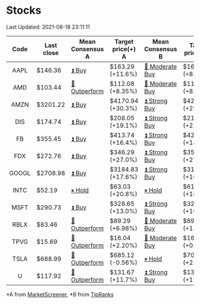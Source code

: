 # Stocks
Last Updated: 2021-08-18 23:11:11

|Code|Last close|Mean Consensus A|Target price(+) A|Mean Consensus B|Target price(+) B|
|:--:|-|-|-|-|-|
|AAPL|$146.36|[⏫ Buy](https://m.marketscreener.com/quote/stock/-4849/)|$163.29 (+11.6%)|[🔼 Moderate Buy](https://www.tipranks.com/stocks/aapl/forecast)|$162.12 (+8.13%)|
|AMD|$103.44|[🔼 Outperform](https://m.marketscreener.com/quote/stock/-19475876/)|$112.08 (+8.35%)|[🔼 Moderate Buy](https://www.tipranks.com/stocks/amd/forecast)|$111.73 (+8.01%)|
|AMZN|$3201.22|[⏫ Buy](https://m.marketscreener.com/quote/stock/-12864605/)|$4170.94 (+30.3%)|[⏫ Strong Buy](https://www.tipranks.com/stocks/amzn/forecast)|$4214.13 (+29.99%)|
|DIS|$174.74|[⏫ Buy](https://m.marketscreener.com/quote/stock/-4842/)|$208.05 (+19.1%)|[⏫ Strong Buy](https://www.tipranks.com/stocks/dis/forecast)|$215.38 (+22.49%)|
|FB|$355.45|[⏫ Buy](https://m.marketscreener.com/quote/stock/-10547141/)|$413.74 (+16.4%)|[⏫ Strong Buy](https://www.tipranks.com/stocks/fb/forecast)|$421.70 (+18.64%)|
|FDX|$272.76|[⏫ Buy](https://m.marketscreener.com/quote/stock/-12585/)|$346.29 (+27.0%)|[⏫ Strong Buy](https://www.tipranks.com/stocks/fdx/forecast)|$355.45 (+27.92%)|
|GOOGL|$2708.98|[⏫ Buy](https://m.marketscreener.com/quote/stock/-24203373/)|$3184.83 (+17.6%)|[⏫ Strong Buy](https://www.tipranks.com/stocks/googl/forecast)|$3176.18 (+16.21%)|
|INTC|$52.19|[⏸ Hold](https://m.marketscreener.com/quote/stock/-4829/)|$63.03 (+20.8%)|[⏸ Hold](https://www.tipranks.com/stocks/intc/forecast)|$61.00 (+16.88%)|
|MSFT|$290.73|[⏫ Buy](https://m.marketscreener.com/quote/stock/-4835/)|$328.65 (+13.0%)|[⏫ Strong Buy](https://www.tipranks.com/stocks/msft/forecast)|$322.75 (+10.33%)|
|RBLX|$83.46|[🔼 Outperform](https://m.marketscreener.com/quote/stock/-117793644/)|$89.29 (+6.98%)|[🔼 Moderate Buy](https://www.tipranks.com/stocks/rblx/forecast)|$89.40 (+13.62%)|
|TPVG|$15.69|[🔼 Outperform](https://m.marketscreener.com/quote/stock/-15933327/)|$16.04 (+2.20%)|[🔼 Moderate Buy](https://www.tipranks.com/stocks/tpvg/forecast)|$16.00 (+0.82%)|
|TSLA|$688.99|[🔼 Outperform](https://m.marketscreener.com/quote/stock/-6344549/)|$685.12 (-0.56%)|[⏸ Hold](https://www.tipranks.com/stocks/tsla/forecast)|$701.64 (+2.54%)|
|U|$117.92|[🔼 Outperform](https://m.marketscreener.com/quote/stock/-112492634/)|$131.67 (+11.7%)|[⏫ Strong Buy](https://www.tipranks.com/stocks/u/forecast)|$136.10 (+12.68%)|


*A from [MarketScreener](https://www.marketscreener.com), *B from [TipRanks](https://www.tipranks.com)
